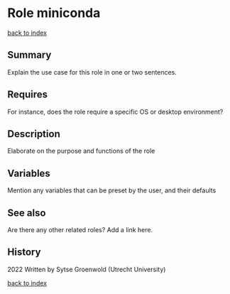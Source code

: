 # Role miniconda
[back to index](../index.md#Roles)

## Summary
Explain the use case for this role in one or two sentences. 

## Requires
For instance, does the role require a specific OS or desktop environment?

## Description
Elaborate on the purpose and functions of the role

## Variables
Mention any variables that can be preset by the user, and their defaults

## See also
Are there any other related roles? Add a link here.

## History
2022 Written by Sytse Groenwold (Utrecht University)

[back to index](../index.md#Roles)
